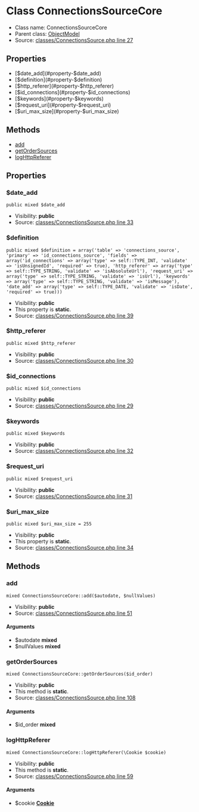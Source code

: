 Class ConnectionsSourceCore
=====================





* Class name: ConnectionsSourceCore
* Parent class: [ObjectModel](class.ObjectModelCore)
* Source: [classes/ConnectionsSource.php line 27](https://github.com/PrestaShop/PrestaShop/blob/1.6.1.1/classes/ConnectionsSource.php#L27)



Properties
----------

* [$date_add](#property-$date_add)
* [$definition](#property-$definition)
* [$http_referer](#property-$http_referer)
* [$id_connections](#property-$id_connections)
* [$keywords](#property-$keywords)
* [$request_uri](#property-$request_uri)
* [$uri_max_size](#property-$uri_max_size)

Methods
-------
* [add](#method-add)
* [getOrderSources](#method-getOrderSources)
* [logHttpReferer](#method-logHttpReferer)




Properties
----------


### <a name="property-$date_add"></a>$date_add

    public mixed $date_add





* Visibility: **public**
* Source: [classes/ConnectionsSource.php line 33](https://github.com/PrestaShop/PrestaShop/blob/1.6.1.1/classes/ConnectionsSource.php#L33)


### <a name="property-$definition"></a>$definition

    public mixed $definition = array('table' => 'connections_source', 'primary' => 'id_connections_source', 'fields' => array('id_connections' => array('type' => self::TYPE_INT, 'validate' => 'isUnsignedId', 'required' => true), 'http_referer' => array('type' => self::TYPE_STRING, 'validate' => 'isAbsoluteUrl'), 'request_uri' => array('type' => self::TYPE_STRING, 'validate' => 'isUrl'), 'keywords' => array('type' => self::TYPE_STRING, 'validate' => 'isMessage'), 'date_add' => array('type' => self::TYPE_DATE, 'validate' => 'isDate', 'required' => true)))





* Visibility: **public**
* This property is **static**.
* Source: [classes/ConnectionsSource.php line 39](https://github.com/PrestaShop/PrestaShop/blob/1.6.1.1/classes/ConnectionsSource.php#L39)


### <a name="property-$http_referer"></a>$http_referer

    public mixed $http_referer





* Visibility: **public**
* Source: [classes/ConnectionsSource.php line 30](https://github.com/PrestaShop/PrestaShop/blob/1.6.1.1/classes/ConnectionsSource.php#L30)


### <a name="property-$id_connections"></a>$id_connections

    public mixed $id_connections





* Visibility: **public**
* Source: [classes/ConnectionsSource.php line 29](https://github.com/PrestaShop/PrestaShop/blob/1.6.1.1/classes/ConnectionsSource.php#L29)


### <a name="property-$keywords"></a>$keywords

    public mixed $keywords





* Visibility: **public**
* Source: [classes/ConnectionsSource.php line 32](https://github.com/PrestaShop/PrestaShop/blob/1.6.1.1/classes/ConnectionsSource.php#L32)


### <a name="property-$request_uri"></a>$request_uri

    public mixed $request_uri





* Visibility: **public**
* Source: [classes/ConnectionsSource.php line 31](https://github.com/PrestaShop/PrestaShop/blob/1.6.1.1/classes/ConnectionsSource.php#L31)


### <a name="property-$uri_max_size"></a>$uri_max_size

    public mixed $uri_max_size = 255





* Visibility: **public**
* This property is **static**.
* Source: [classes/ConnectionsSource.php line 34](https://github.com/PrestaShop/PrestaShop/blob/1.6.1.1/classes/ConnectionsSource.php#L34)


Methods
-------


### <a name="method-add"></a>add

    mixed ConnectionsSourceCore::add($autodate, $nullValues)





* Visibility: **public**
* Source: [classes/ConnectionsSource.php line 51](https://github.com/PrestaShop/PrestaShop/blob/1.6.1.1/classes/ConnectionsSource.php#L51)


#### Arguments
* $autodate **mixed**
* $nullValues **mixed**



### <a name="method-getOrderSources"></a>getOrderSources

    mixed ConnectionsSourceCore::getOrderSources($id_order)





* Visibility: **public**
* This method is **static**.
* Source: [classes/ConnectionsSource.php line 108](https://github.com/PrestaShop/PrestaShop/blob/1.6.1.1/classes/ConnectionsSource.php#L108)


#### Arguments
* $id_order **mixed**



### <a name="method-logHttpReferer"></a>logHttpReferer

    mixed ConnectionsSourceCore::logHttpReferer(\Cookie $cookie)





* Visibility: **public**
* This method is **static**.
* Source: [classes/ConnectionsSource.php line 59](https://github.com/PrestaShop/PrestaShop/blob/1.6.1.1/classes/ConnectionsSource.php#L59)


#### Arguments
* $cookie **[Cookie](class.CookieCore)**


